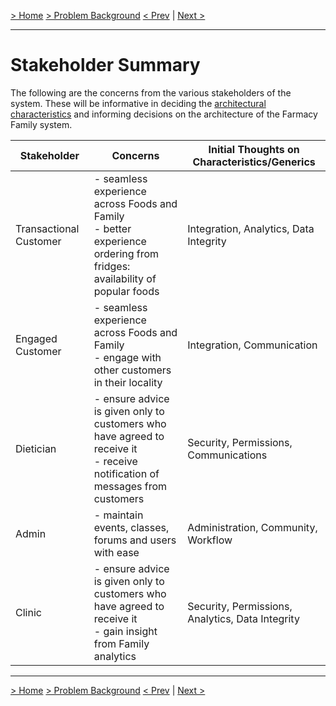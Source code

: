 [> Home](../README.md)  [> Problem Background](README.md)
[< Prev](ConstraintsAndAssumptions.md)  |  [Next >](ArchitectureAnalysis.md)

---

# Stakeholder Summary

The following are the concerns from the various stakeholders of the system. These will be informative in deciding the [architectural characteristics](ArchitectureAnalysis.md) and informing decisions on the architecture of the Farmacy Family system.

| Stakeholder            | Concerns                                                     | Initial Thoughts on Characteristics/Generics     |
| ---------------------- | ------------------------------------------------------------ | ------------------------------------------------ |
| Transactional Customer | - seamless experience across Foods and Family<br/>- better experience ordering from fridges: availability of popular foods | Integration, Analytics, Data Integrity           |
| Engaged Customer       | - seamless experience across Foods and Family<br/>- engage with other customers in their locality | Integration, Communication                       |
| Dietician              | - ensure advice is given only to customers who have agreed to receive it<br/>- receive notification of messages from customers | Security, Permissions, Communications            |
| Admin                  | - maintain events, classes, forums and users with ease<br/>  | Administration, Community, Workflow              |
| Clinic                 | - ensure advice is given only to customers who have agreed to receive it<br/>- gain insight from Family analytics | Security, Permissions, Analytics, Data Integrity |

---

[> Home](../README.md)  [> Problem Background](README.md)
[< Prev](ConstraintsAndAssumptions.md)  |  [Next >](RAID.md)